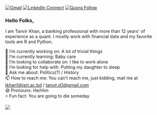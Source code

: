 [![Gmail](https://img.shields.io/badge/%20-Mail%20Me-black?color=14171A&labelColor=ef5350&logo=gmail&logoColor=1FBECE)](mailto:tkhan1@isrt.ac.bd?subject=From%20GitHub&body=Hi,%20there.%20Found%20you%20from%20GitHub.)
[![LinkedIn Connect](https://img.shields.io/badge/%20-Connect-black?color=14171A&labelColor=3498DB&logo=linkedin&logoColor=ffffff)](https://www.linkedin.com/in/tanvirkhanisrt/)
[![Quora Follow](https://img.shields.io/badge/%20-Follow-black?color=14171C&labelColor=ef5350&logo=Quora&logoColor=ffffff)](https://www.quora.com/profile/%E0%A6%A4%E0%A6%BE%E0%A6%A8%E0%A6%AD%E0%A7%80%E0%A6%B0-%E0%A6%96%E0%A6%BE%E0%A6%A8-Tanvir-Khan)

### Hello Folks,
I am Tanvir Khan, a banking professional with more than 12 years' of experience as a quant. I mostly work with financial data and my favorite tools are R and Python. 

🔭 I’m currently working on: A lot of trivial things<br/>
🌱 I’m currently learning: Baby care<br/>
👯 I’m looking to collaborate on: I like to work alone<br/>
🤔 I’m looking for help with: Putting my daughter to sleep<br/>
💬 Ask me about: Politics(?) / History<br/>
📫 How to reach me: You can't reach me, just kidding, mail me at tkhan1@isrt.ac.bd / tanvir.d3@gmail.com<br/>
😄 Pronouns: He/Him<br/>
⚡ Fun fact: You are going to die someday<br/>

<img src="https://github-readme-stats.vercel.app/api?username=tanvird3&show_icons=true">
